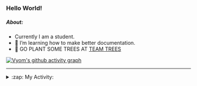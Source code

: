 ### Hello World!

##### About:
- Currently I am a student.
- 🌱 I’m learning how to make better documentation.
- 🌱 GO PLANT SOME TREES AT [TEAM TREES](https://teamtrees.org/)

[![Vyom's github activity graph](https://activity-graph.herokuapp.com/graph?username=Vyvy-vi)](https://github.com/ashutosh00710/github-readme-activity-graph)

---
<details>
  <summary>:zap: My Activity:</summary>
  
<!--START_SECTION:waka-->
![Code Time](http://img.shields.io/badge/Code%20Time-984%20hrs%2032%20mins-blue)

**I'm a Night 🦉** 

```text
🌞 Morning    96 commits     ███░░░░░░░░░░░░░░░░░░░░░░   13.54% 
🌆 Daytime    174 commits    ██████░░░░░░░░░░░░░░░░░░░   24.54% 
🌃 Evening    234 commits    ████████░░░░░░░░░░░░░░░░░   33.0% 
🌙 Night      205 commits    ███████░░░░░░░░░░░░░░░░░░   28.91%

```
📅 **I'm Most Productive on Tuesday** 

```text
Monday       99 commits     ███░░░░░░░░░░░░░░░░░░░░░░   13.96% 
Tuesday      115 commits    ████░░░░░░░░░░░░░░░░░░░░░   16.22% 
Wednesday    88 commits     ███░░░░░░░░░░░░░░░░░░░░░░   12.41% 
Thursday     105 commits    ███░░░░░░░░░░░░░░░░░░░░░░   14.81% 
Friday       109 commits    ███░░░░░░░░░░░░░░░░░░░░░░   15.37% 
Saturday     78 commits     ██░░░░░░░░░░░░░░░░░░░░░░░   11.0% 
Sunday       115 commits    ████░░░░░░░░░░░░░░░░░░░░░   16.22%

```


📊 **This Week I Spent My Time On** 

```text
🔥 Editors: 
VS Code                  4 hrs 21 mins       █████████████████████████   100.0%

🐱‍💻 Projects: 
advent-of-code-2022      2 hrs 34 mins       ██████████████░░░░░░░░░░░   58.9% 
python-generators        44 mins             ████░░░░░░░░░░░░░░░░░░░░░   17.06% 
CSF                      38 mins             ███░░░░░░░░░░░░░░░░░░░░░░   14.87% 
discord-bot              19 mins             █░░░░░░░░░░░░░░░░░░░░░░░░   7.26% 
file-utils               5 mins              ░░░░░░░░░░░░░░░░░░░░░░░░░   1.91%

```


 Last Updated on 06/12/2022 21:04:36 UTC
<!--END_SECTION:waka-->
</details>
